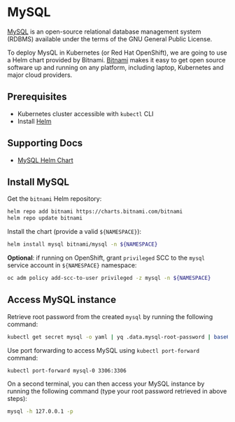# MySQL

[MySQL](https://www.mysql.com/) is an open-source relational database management system (RDBMS) available under the terms of the GNU General Public License.

To deploy MysQL in Kubernetes (or Red Hat OpenShift), we are going to use a Helm chart provided by Bitnami. [Bitnami](https://bitnami.com/) makes it easy to get open source software up and running on any platform, including laptop, Kubernetes and major cloud providers.

## Prerequisites

- Kubernetes cluster accessible with `kubectl` CLI
- Install [Helm](https://helm.sh/docs/intro/install/)

## Supporting Docs

- [MySQL Helm Chart](https://bitnami.com/stack/mysql/helm)

## Install MySQL

Get the `bitnami` Helm repository:

```sh
helm repo add bitnami https://charts.bitnami.com/bitnami
helm repo update bitnami
```

Install the chart (provide a valid `${NAMESPACE}`):

```sh
helm install mysql bitnami/mysql -n ${NAMESPACE}
```

**Optional**: if running on OpenShift, grant `privileged` SCC to the `mysql` service account in `${NAMESPACE}` namespace:

```sh
oc adm policy add-scc-to-user privileged -z mysql -n ${NAMESPACE}
```

## Access MySQL instance

Retrieve root password from the created `mysql` by running the following command:

```sh
kubectl get secret mysql -o yaml | yq .data.mysql-root-password | base64 -d
```

Use port forwarding to access MySQL using `kubectl port-forward` command:

```sh
kubectl port-forward mysql-0 3306:3306
```

On a second terminal, you can then access your MySQL instance by running the following command (type your root password retrieved in above steps):

```sh
mysql -h 127.0.0.1 -p
```
